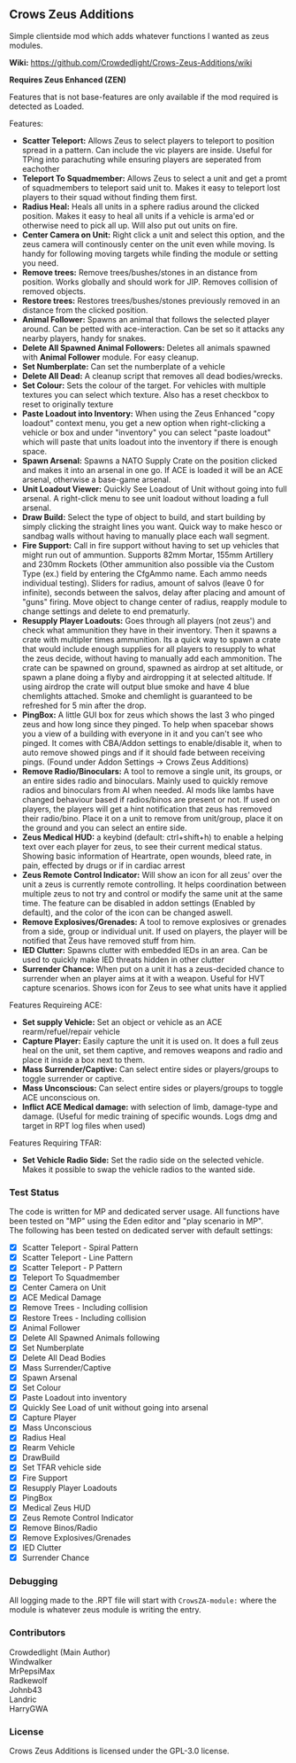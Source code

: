 ## Crows Zeus Additions

Simple clientside mod which adds whatever functions I wanted as zeus modules.

**Wiki:** https://github.com/Crowdedlight/Crows-Zeus-Additions/wiki

**Requires Zeus Enhanced (ZEN)**  

Features that is not base-features are only available if the mod required is detected as Loaded. 

Features:   
* **Scatter Teleport:** Allows Zeus to select players to teleport to position spread in a pattern. Can include the vic players are inside. Useful for TPing into parachuting while ensuring players are seperated from eachother 
* **Teleport To Squadmember:** Allows Zeus to select a unit and get a promt of squadmembers to teleport said unit to. Makes it easy to teleport lost players to their squad without finding them first.
* **Radius Heal:** Heals all units in a sphere radius around the clicked position. Makes it easy to heal all units if a vehicle is arma'ed or otherwise need to pick all up. Will also put out units on fire.
* **Center Camera on Unit:** Right click a unit and select this option, and the zeus camera will continously center on the unit even while moving. Is handy for following moving targets while finding the module or setting you need.
* **Remove trees:** Remove trees/bushes/stones in an distance from position. Works globally and should work for JIP. Removes collision of removed objects.
* **Restore trees:** Restores trees/bushes/stones previously removed in an distance from the clicked position.
* **Animal Follower:** Spawns an animal that follows the selected player around. Can be petted with ace-interaction. Can be set so it attacks any nearby players, handy for snakes. 
* **Delete All Spawned Animal Followers:** Deletes all animals spawned with **Animal Follower** module. For easy cleanup.
* **Set Numberplate:** Can set the numberplate of a vehicle
* **Delete All Dead:** A cleanup script that removes all dead bodies/wrecks.
* **Set Colour:** Sets the colour of the target. For vehicles with multiple textures you can select which texture. Also has a reset checkbox to reset to originally texture
* **Paste Loadout into Inventory:** When using the Zeus Enhanced "copy loadout" context menu, you get a new option when right-clicking a vehicle or box and under "inventory" you can select "paste loadout" which will paste that units loadout into the inventory if there is enough space. 
* **Spawn Arsenal:** Spawns a NATO Supply Crate on the position clicked and makes it into an arsenal in one go. If ACE is loaded it will be an ACE arsenal, otherwise a base-game arsenal.    
* **Unit Loadout Viewer:** Quickly See Loadout of Unit without going into full arsenal. A right-click menu to see unit loadout without loading a full arsenal.  
* **Draw Build:** Select the type of object to build, and start building by simply clicking the straight lines you want. Quick way to make hesco or sandbag walls without having to manually place each wall segment.     
* **Fire Support:** Call in fire support without having to set up vehicles that might run out of ammuntion. Supports 82mm Mortar, 155mm Artillery and 230mm Rockets (Other ammunition also possible via the Custom Type (ex.) field by entering the CfgAmmo name. Each ammo needs individual testing). Sliders for radius, amount of salvos (leave 0 for infinite), seconds between the salvos, delay after placing and amount of "guns" firing. Move object to change center of radius, reapply module to change settings and delete to end prematurly.  
* **Resupply Player Loadouts:** Goes through all players (not zeus') and check what ammunition they have in their inventory. Then it spawns a crate with multipler times ammunition. Its a quick way to spawn a crate that would include enough supplies for all players to resupply to what the zeus decide, without having to manually add each ammonition. The crate can be spawned on ground, spawned as airdrop at set altitude, or spawn a plane doing a flyby and airdropping it at selected altitude. If using airdrop the crate will output blue smoke and have 4 blue chemlights attached. Smoke and chemlight is guaranteed to be refreshed for 5 min after the drop.   
* **PingBox:** A little GUI box for zeus which shows the last 3 who pinged zeus and how long since they pinged. To help when spacebar shows you a view of a building with everyone in it and you can't see who pinged. It comes with CBA/Addon settings to enable/disable it, when to auto remove showed pings and if it should fade between receiving pings. (Found under Addon Settings -> Crows Zeus Additions)  
* **Remove Radio/Binoculars:** A tool to remove a single unit, its groups, or an entire sides radio and binoculars. Mainly used to quickly remove radios and binoculars from AI when needed. AI mods like lambs have changed behaviour based if radios/binos are present or not. If used on players, the players will get a hint notification that zeus has removed their radio/bino. Place it on a unit to remove from unit/group, place it on the ground and you can select an entire side. 
* **Zeus Medical HUD:** a keybind (default: ctrl+shift+h) to enable a helping text over each player for zeus, to see their current medical status. Showing basic information of Heartrate, open wounds, bleed rate, in pain, effected by drugs or if in cardiac arrest 
* **Zeus Remote Control Indicator:** Will show an icon for all zeus' over the unit a zeus is currently remote controlling. It helps coordination between multiple zeus to not try and control or modify the same unit at the same time. The feature can be disabled in addon settings (Enabled by default), and the color of the icon can be changed aswell.   
* **Remove Explosives/Grenades:** A tool to remove explosives or grenades from a side, group or individual unit. If used on players, the player will be notified that Zeus have removed stuff from him. 
* **IED Clutter:** Spawns clutter with embedded IEDs in an area. Can be used to quickly make IED threats hidden in other clutter  
* **Surrender Chance:** When put on a unit it has a zeus-decided chance to surrender when an player aims at it with a weapon. Useful for HVT capture scenarios. Shows icon for Zeus to see what units have it applied   

Features Requireing ACE:   
* **Set supply Vehicle:** Set an object or vehicle as an ACE rearm/refuel/repair vehicle
* **Capture Player:** Easily capture the unit it is used on. It does a full zeus heal on the unit, set them captive, and removes weapons and radio and place it inside a box next to them.  
* **Mass Surrender/Captive:** Can select entire sides or players/groups to toggle surrender or captive. 
* **Mass Unconscious:** Can select entire sides or players/groups to toggle ACE unconscious on. 
* **Inflict ACE Medical damage:** with selection of limb, damage-type and damage. (Useful for medic training of specific wounds. Logs dmg and target in RPT log files when used)

Features Requiring TFAR:  
* **Set Vehicle Radio Side:** Set the radio side on the selected vehicle. Makes it possible to swap the vehicle radios to the wanted side.  

### Test Status
The code is written for MP and dedicated server usage. All functions have been tested on "MP" using the Eden editor and "play scenario in MP".    
The following has been tested on dedicated server with default settings:

- [X] Scatter Teleport - Spiral Pattern
- [X] Scatter Teleport - Line Pattern
- [X] Scatter Teleport - P Pattern
- [X] Teleport To Squadmember
- [X] Center Camera on Unit
- [X] ACE Medical Damage
- [X] Remove Trees - Including collision
- [X] Restore Trees - Including collision
- [X] Animal Follower
- [X] Delete All Spawned Animals following 
- [X] Set Numberplate
- [X] Delete All Dead Bodies
- [X] Mass Surrender/Captive
- [X] Spawn Arsenal
- [X] Set Colour
- [X] Paste Loadout into inventory
- [X] Quickly See Load of unit without going into arsenal 
- [X] Capture Player  
- [X] Mass Unconscious
- [X] Radius Heal
- [X] Rearm Vehicle
- [X] DrawBuild
- [X] Set TFAR vehicle side
- [X] Fire Support
- [X] Resupply Player Loadouts
- [X] PingBox
- [X] Medical Zeus HUD
- [X] Zeus Remote Control Indicator
- [X] Remove Binos/Radio
- [X] Remove Explosives/Grenades
- [X] IED Clutter
- [X] Surrender Chance

### Debugging
All logging made to the .RPT file will start with ``CrowsZA-module:`` where the module is whatever zeus module is writing the entry.

### Contributors
Crowdedlight (Main Author)  
Windwalker  
MrPepsiMax    
Radkewolf  
Johnb43   
Landric  
HarryGWA  

### License
Crows Zeus Additions is licensed under the GPL-3.0 license.


